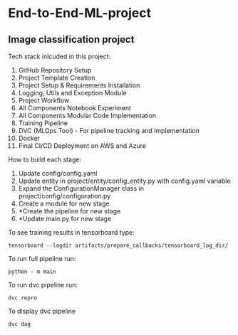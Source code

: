 # End-to-End-ML-project
## Image classification project

Tech stack inlcuded in this project:
1. GitHub Repository Setup
2. Project Template Creation
3. Project Setup & Requirements Installation
4. Logging, Utils and Exception Module
5. Project Workflow
6. All Components Notebook Experiment
7. All Components Modular Code Implementation
8. Training Pipeline
9. DVC (MLOps Tool) - For pipeline tracking and implementation
10. Docker
11. Final CI/CD Deployment on AWS and Azure



How to build each stage:
1) Update config/config.yaml
2) Update entity in project/entity/config_entity.py with config.yaml variable
3) Expand the ConfigurationManager class in project/config/configuration.py
4) Create a module for new stage
5) *Create the pipeline for new stage 
6) *Update main.py for new stage


To see training results in tensorboard type:
```shell
tensorboard --logdir artifacts/prepare_callbacks/tensorboard_log_dir/
```

To run full pipeline run:
```shell
python - m main
```

To run dvc pipeline run:
```shell
dvc repro
```

To display dvc pipeline 
```shell
dvc dag
```